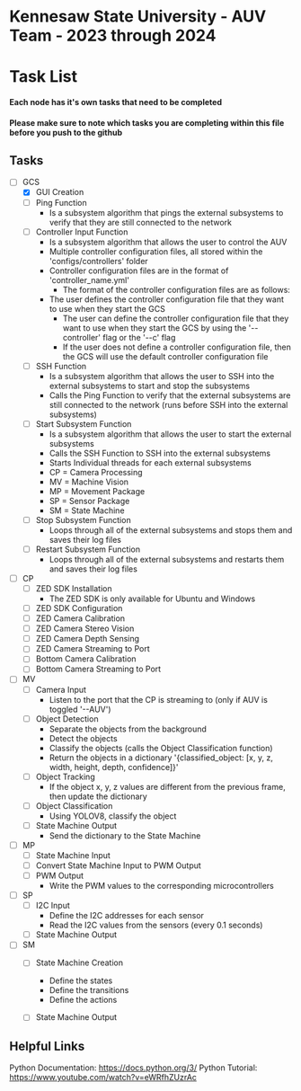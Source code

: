 # Kennesaw State University - AUV Team - 2023 through 2024 #

# Task List #
#### Each node has it's own tasks that need to be completed ####
#### Please make sure to note which tasks you are completing within this file before you push to the github ####

## Tasks ##
- [ ] GCS
    - [X] GUI Creation
    - [ ] Ping Function
        - Is a subsystem algorithm that pings the external subsystems to verify that they are still connected to the network
    - [ ] Controller Input Function
        - Is a subsystem algorithm that allows the user to control the AUV
        - Multiple controller configuration files, all stored within the 'configs/controllers' folder
        - Controller configuration files are in the format of 'controller_name.yml'
            - The format of the controller configuration files are as follows:
        - The user defines the controller configuration file that they want to use when they start the GCS
            - The user can define the controller configuration file that they want to use when they start the GCS by using the '--controller' flag or the '--c' flag
            - If the user does not define a controller configuration file, then the GCS will use the default controller configuration file
    - [ ] SSH Function
        - Is a subsystem algorithm that allows the user to SSH into the external subsystems to start and stop the subsystems
        - Calls the Ping Function to verify that the external subsystems are still connected to the network (runs before SSH into the external subsystems)
    - [ ] Start Subsystem Function
        - Is a subsystem algorithm that allows the user to start the external subsystems
        - Calls the SSH Function to SSH into the external subsystems
        - Starts Individual threads for each external subsystems
         - CP = Camera Processing
         - MV = Machine Vision
         - MP = Movement Package
         - SP = Sensor Package
         - SM = State Machine
    - [ ] Stop Subsystem Function
        - Loops through all of the external subsystems and stops them and saves their log files
    - [ ] Restart Subsystem Function
        - Loops through all of the external subsystems and restarts them and saves their log files
- [ ] CP
    - [ ] ZED SDK Installation
        - The ZED SDK is only available for Ubuntu and Windows
    - [ ] ZED SDK Configuration
    - [ ] ZED Camera Calibration
    - [ ] ZED Camera Stereo Vision
    - [ ] ZED Camera Depth Sensing
    - [ ] ZED Camera Streaming to Port
    - [ ] Bottom Camera Calibration
    - [ ] Bottom Camera Streaming to Port
- [ ] MV
    - [ ] Camera Input
        - Listen to the port that the CP is streaming to (only if AUV is toggled '--AUV')
    - [ ] Object Detection
        - Separate the objects from the background
        - Detect the objects
        - Classify the objects (calls the Object Classification function)
        - Return the objects in a dictionary '{classified_object: [x, y, z, width, height, depth, confidence]}'
    - [ ] Object Tracking
        - If the object x, y, z values are different from the previous frame, then update the dictionary
    - [ ] Object Classification
        - Using YOLOV8, classify the object
    - [ ] State Machine Output
        - Send the dictionary to the State Machine
- [ ] MP
    - [ ] State Machine Input
    - [ ] Convert State Machine Input to PWM Output
    - [ ] PWM Output
        - Write the PWM values to the corresponding microcontrollers
- [ ] SP
    - [ ] I2C Input
        - Define the I2C addresses for each sensor
        - Read the I2C values from the sensors (every 0.1 seconds)
    - [ ] State Machine Output
- [ ] SM
    - [ ] State Machine Creation
        - Define the states
        - Define the transitions
        - Define the actions
    - [ ] State Machine Output


## Helpful Links ##
Python Documentation: https://docs.python.org/3/
Python Tutorial: https://www.youtube.com/watch?v=eWRfhZUzrAc
